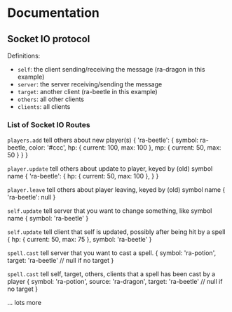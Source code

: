 # Documentation

## Socket IO protocol

Definitions:

- `self`: the client sending/receiving the message (ra-dragon in this example)
- `server`: the server receiving/sending the message
- `target`: another client (ra-beetle in this example)
- `others`: all other clients
- `clients`: all clients

### List of Socket IO Routes

`players.add` tell others about new player(s)
{
	'ra-beetle': {
		symbol: ra-beetle,
		color: '#ccc',
		hp: {
			current: 100,
			max: 100
		},
		mp: {
			current: 50,
			max: 50
		}
	}
}

`player.update` tell others about update to player, keyed by (old) symbol name
{
	'ra-beetle': {
		hp: {
			current: 50,
			max: 100
		},
	}
}

`player.leave` tell others about player leaving, keyed by (old) symbol name
{
	'ra-beetle': null
}

`self.update` tell server that you want to change something, like symbol name
{
	symbol: 'ra-beetle'
}

`self.update` tell client that self is updated, possibly after being hit by a spell
{
	hp: {
		current: 50,
		max: 75
	},
	symbol: 'ra-beetle'
}

`spell.cast` tell server that you want to cast a spell.
{
	symbol: 'ra-potion',
	target: 'ra-beetle' // null if no target
}

`spell.cast` tell self, target, others, clients that a spell has been cast by a player
{
	symbol: 'ra-potion',
	source: 'ra-dragon',
	target: 'ra-beetle' // null if no target
}

... lots more

